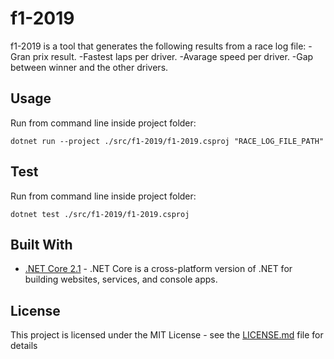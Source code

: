 # f1-2019
f1-2019 is a tool that generates the following results from a race log file:
-Gran prix result.
-Fastest laps per driver.
-Avarage speed per driver.
-Gap between winner and the other drivers.

## Usage

Run from command line inside project folder:

```
dotnet run --project ./src/f1-2019/f1-2019.csproj "RACE_LOG_FILE_PATH"
```

## Test

Run from command line inside project folder:

```
dotnet test ./src/f1-2019/f1-2019.csproj
```

## Built With

* [.NET Core 2.1](https://www.microsoft.com/net/download) - .NET Core is a cross-platform version of .NET for building websites, services, and console apps.

## License

This project is licensed under the MIT License - see the [LICENSE.md](link) file for details

